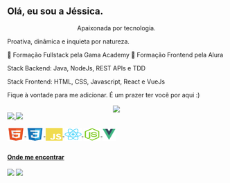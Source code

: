 ## Olá, eu sou a Jéssica.

<div align="center">
  Apaixonada por tecnologia. 
</div>

Proativa, dinâmica e inquieta por natureza.

🚀 Formação Fullstack pela Gama Academy
🚀 Formação Frontend pela Alura

Stack Backend: Java, NodeJs, REST APIs e TDD

Stack Frontend: HTML, CSS, Javascript, React e VueJs

Fique à vontade para me adicionar. É um prazer ter você por aqui :)

<div align="center">
  <img height="180em" align="center" src="https://user-images.githubusercontent.com/87131837/138440858-11ac4475-00f8-4f8e-986d-af3f4fded3f9.png">
</div>

<div>
  <a href="https://github.com/jcmpprado">
  <img height="150em" src="https://github-readme-stats.vercel.app/api?username=jcmpprado&show_icons=true&theme=tokyonight&include_all_commits=true&count_private=true"/>
  <img height="150em" src="https://github-readme-stats.vercel.app/api/top-langs/?username=jcmpprado&layout=compact&langs_count=7&theme=tokyonight"/>
</div>
  
<div style="display: inline_block"><br>
  <img align="center" alt="Jcmpprado-HTML" height="30" width="40" src="https://raw.githubusercontent.com/devicons/devicon/master/icons/html5/html5-original.svg">
  <img align="center" alt="Jcmpprado-CSS" height="30" width="40" src="https://raw.githubusercontent.com/devicons/devicon/master/icons/css3/css3-original.svg">
  <img align="center" alt="Jcmpprado-Js" height="30" width="40" src="https://raw.githubusercontent.com/devicons/devicon/master/icons/javascript/javascript-plain.svg">
  <img align="center" alt="Jcmpprado-React" height="30" width="40" src="https://raw.githubusercontent.com/devicons/devicon/master/icons/react/react-original.svg">
  <img align="center" alt="Jcmpprado-Node" height="30" width="40" src="https://raw.githubusercontent.com/devicons/devicon/master/icons/nodejs/nodejs-original.svg">
  <img align="center" alt="Jcmpprado-mysql"height="30" widht="40" src="https://raw.githubusercontent.com/devicons/devicon/master/icons/vuejs/vuejs-original.svg">
</div>
  
  ##
  #### Onde me encontrar  
  <div>
    <a href = "mailto:jc.moraespereira@gmail.com"><img src="https://img.shields.io/badge/-Gmail-%23333?style=for-the-badge&logo=gmail&logoColor=white" target="_blank"></a>
    <a href="https://www.linkedin.com/in/jessicacmpprado" target="_blank"><img src="https://img.shields.io/badge/-LinkedIn-%230077B5?style=for-the-badge&logo=linkedin&logoColor=white" target="_blank"></a>
  </div>
  

  
 

